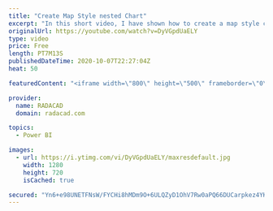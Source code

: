 ```yaml
---
title: "Create Map Style nested Chart"
excerpt: "In this short video, I have shown how to create a map style chart with a bar chart or packed scatter chart  or using images"
originalUrl: https://youtube.com/watch?v=DyVGpdUaELY
type: video
price: Free
length: PT7M13S
publishedDateTime: 2020-10-07T22:27:04Z
heat: 50

featuredContent: "<iframe width=\"800\" height=\"500\" frameborder=\"0\" src=\"https://www.youtube.com/embed/DyVGpdUaELY\" allow=\"accelerometer; autoplay; encrypted-media; gyroscope; picture-in-picture\" allowfullscreen></iframe>"

provider:
  name: RADACAD
  domain: radacad.com

topics:
  - Power BI

images:
  - url: https://i.ytimg.com/vi/DyVGpdUaELY/maxresdefault.jpg
    width: 1280
    height: 720
    isCached: true

secured: "Yn6+e98UNETFNsW/FYCHi8hMDm9O+6ULQZyD1OhV7Rw0aPQ66DUCarpkez4YKZ098WNZdOl8q6ggYF/ZmH/6siDlR54cKjkXw2ctjL13t4GrkdFBMALj62AyQMzYiJTa5YQnoBYExcICWHc2DfFW93EdyJgx4dQLWaJpXrFHFxBqIUS/JHRSL9t1T9KX4Oq5nYJopTw2kvhRh02b6bg9SQ887qGNI18NAKAMWoz53LxeZAiZoGWwPu1RMgrCPhXu33i315+NI8O8B3AqtPIyOFGoopMfijx1qb440g9Tdw/+TljFAxYReUNGduHhJBmqmXtKPl/uoVkJ/eZlVTyI7K7zFAJKpelRXTwOkkygV/f+TgzGXYWAZFXfZi2HK35+SJBOP9A4Yy1C7L6Ju69Ab4SkVC1PiQpwEJ30AiDScEA=;KE9OcZyYy1fzon7C4YUmqA=="
---
```


